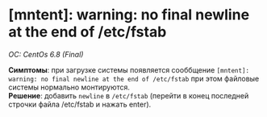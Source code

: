 # [mntent]: warning: no final newline at the end of /etc/fstab
*OC: CentOs 6.8 (Final)*

**Симптомы**: при загрузке системы появляется сооббщение `[mntent]: warning: no final newline at the end of /etc/fstab` при этом файловые системы нормально монтируются.  
**Решение**: добавить `newline` в `/etc/fstab` (перейти в конец последней строчки файла /etc/fstab и нажать enter).